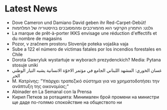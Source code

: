# Latest News
-  Dove Cameron und Damiano David geben ihr Red-Carpet-Debüt!
-  גלנט: התמרון הקרקעי הוא מהמורכבים ומהמסובכים בהיסטוריה של המלחמות
-  La marque de prêt-à-porter IKKS envisage une réduction d'effectifs et du nombre de magasins
-  Pozor, v zračnem prostoru Slovenije poteka vojaška vaja
-  Sube a 122 el número de víctimas fatales por los incendios forestales en Chile
-  Dorota Gawryluk wystartuje w wyborach prezydenckich? Media: Pytana stosuje uniki
-  غسان الخوري: المشهد اللبناني الجامع في مؤتمر الاخوّة الانسانية يشبه التيار الوطني الحر
-  Μ. Κατρίνης: "Υπάρχει τραπεζικό σύστημα για να χρηματοδοτήσει την ανάπτυξη της οικονομίας;"
-  Abinader en La Semanal con la Prensa
-  Кирил Петков за ротацията: Минимален брой промени на министри ще даде по-голямо спокойствие на обществото ни

